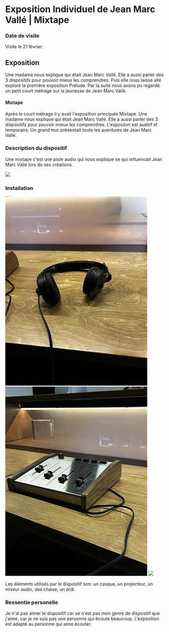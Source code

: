 # Exposition Individuel de Jean Marc Vallé | Mixtape


### Date de visite

Visite le 21 février.


## Exposition

Une madame nous explique qui était Jean Marc Vallé. Elle a aussi parler des 3 dispositifs pour pouvoir mieux les comprendres. Puis elle nous laisse allé exploré la première exposition Prélude. Par la suite nous avons pu regardé un petit court métrage sur la jeunesse de Jean Marc Vallé. 

#### Mixtape

Après le court métrage il y avait l'exposition principale Mixtape. Une madame nous explique qui était Jean Marc Vallé. Elle a aussi parler des 3 dispositifs pour pouvoir mieux les comprendres. L'expositon est auditif et temporaire. Un grand mur présentait toute les aventures de Jean Marc Vallé. 

### Description du dispositif

Une mixtape c'est une piste audio qui nous explique se qui influencait Jean Marc Vallé lors de ses créations. 

<img src="../exposition_individuel/medias/" >

### Installation

<img src="../exposition_individuel/medias/ecouteur.jpg" >
<img src="../exposition_individuel/medias/mixeur.jpg" >
<img src="../exposition_individuel/medias/titre_projeté.jpg" >

Les éléments utilisés par le dispositif son: un casque, un projecteur, un mixeur audio, des chaise, un ordi.

### Ressentie personelle

Je n'ai pas aimer le dispositif car se n'est pas mon genre de dispositif que j'aime, car je ne suis pas une personne qui écoute beaucoup. L'exposition est adapté au personne qui aime écouter.
